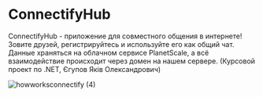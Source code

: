 # ConnectifyHub
ConnectifyHub - приложение для совместного общения в интернете! Зовите друзей, регистрируйтесь и используйте его как общий чат.
Данные храняться на облачном сервисе PlanetScale, а всё взаимодействие происходит через домен на нашем сервере.
(Курсовой проект по .NET, Єгупов Яків Олександрович)

![howworksconnectify (4)](https://github.com/ConnectifyHub/ConnectifyHub/assets/155692475/1dc117b3-eb8d-430e-80a5-758ebccbe26c)
